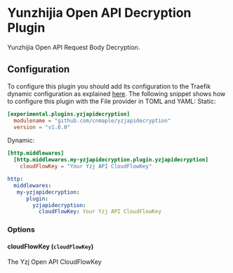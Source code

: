 # Yunzhijia Open API Decryption Plugin
Yunzhijia Open API Request Body Decryption.

## Configuration

To configure this plugin you should add its configuration to the Traefik dynamic configuration as explained [here](https://docs.traefik.io/getting-started/configuration-overview/#the-dynamic-configuration).
The following snippet shows how to configure this plugin with the File provider in TOML and YAML:
Static:
```toml
[experimental.plugins.yzjapidecryption]
  modulename = "github.com/cnmaple/yzjapidecryption"
  version = "v1.0.0"
```

Dynamic:

```toml
[http.middlewares]
  [http.middlewares.my-yzjapidecryption.plugin.yzjapidecryption]
    cloudFlowKey = "Your Yzj API CloudFlowKey"
```

```yaml
http:
  middlewares:
   my-yzjapidecryption:
      plugin:
        yzjapidecryption:
          cloudFlowKey: Your Yzj API CloudFlowKey
```

### Options

#### cloudFlowKey (`cloudFlowKey`)

The Yzj Open API CloudFlowKey
